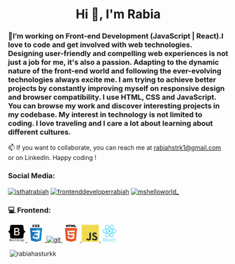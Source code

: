 <h1 align="center">Hi 👋, I'm Rabia</h1>
<h3 align="flex-start"> 
📌I’m working on Front-end Development (JavaScript | React).I love to code and get involved with web technologies. Designing user-friendly and compelling web experiences is not just a job for me, it's also a passion. Adapting to the dynamic nature of the front-end world and following the ever-evolving technologies always excite me. I am trying to achieve better projects by constantly improving myself on responsive design and browser compatibility. I use HTML, CSS and JavaScript. You can browse my work and discover interesting projects in my codebase. My interest in technology is not limited to coding. I love traveling and I care a lot about learning about different cultures.
</h3>


📫 If you want to collaborate, you can reach me at rabiahstrk1@gmail.com or on LinkedIn. Happy coding !


<h3 align="left">Social Media:</h3>
<p align="left">
<a href="https://twitter.com/isthatrabiah" target="blank"><img align="center" src="https://raw.githubusercontent.com/rahuldkjain/github-profile-readme-generator/master/src/images/icons/Social/twitter.svg" alt="isthatrabiah" height="30" width="40" /></a>
<a href="https://linkedin.com/in/frontenddeveloperrabiah" target="blank"><img align="center" src="https://raw.githubusercontent.com/rahuldkjain/github-profile-readme-generator/master/src/images/icons/Social/linked-in-alt.svg" alt="frontenddeveloperrabiah" height="30" width="40" /></a>
<a href="https://instagram.com/mshelloworld_" target="blank"><img align="center" src="https://raw.githubusercontent.com/rahuldkjain/github-profile-readme-generator/master/src/images/icons/Social/instagram.svg" alt="mshelloworld_" height="30" width="40" /></a>
</p>

<h3 align="left"> 💻 Frontend:</h3>
<p align="left"> <a href="https://getbootstrap.com" target="_blank" rel="noreferrer"> <img src="https://raw.githubusercontent.com/devicons/devicon/master/icons/bootstrap/bootstrap-plain-wordmark.svg" alt="bootstrap" width="40" height="40"/> </a> <a href="https://www.w3schools.com/css/" target="_blank" rel="noreferrer"> <img src="https://raw.githubusercontent.com/devicons/devicon/master/icons/css3/css3-original-wordmark.svg" alt="css3" width="40" height="40"/> </a> <a href="https://git-scm.com/" target="_blank" rel="noreferrer"> <img src="https://www.vectorlogo.zone/logos/git-scm/git-scm-icon.svg" alt="git" width="40" height="40"/> </a> <a href="https://www.w3.org/html/" target="_blank" rel="noreferrer"> <img src="https://raw.githubusercontent.com/devicons/devicon/master/icons/html5/html5-original-wordmark.svg" alt="html5" width="40" height="40"/> </a> <a href="https://developer.mozilla.org/en-US/docs/Web/JavaScript" target="_blank" rel="noreferrer"> <img src="https://raw.githubusercontent.com/devicons/devicon/master/icons/javascript/javascript-original.svg" alt="javascript" width="40" height="40"/> </a> <a href="https://reactjs.org/" target="_blank" rel="noreferrer"> <img src="https://raw.githubusercontent.com/devicons/devicon/master/icons/react/react-original-wordmark.svg" alt="react" width="40" height="40"/> </a> </p>

<p>&nbsp;<img align="center" src="https://github-readme-stats.vercel.app/api?username=rabiahasturkk&show_icons=true&locale=en" alt="rabiahasturkk" /></p>
